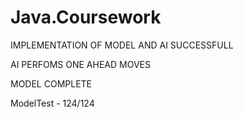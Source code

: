 # Java.Coursework

IMPLEMENTATION OF MODEL AND AI SUCCESSFULL

AI PERFOMS ONE AHEAD MOVES

MODEL COMPLETE 

ModelTest - 124/124
